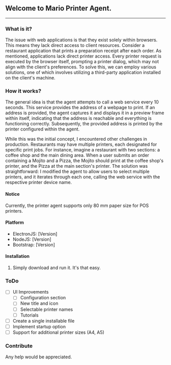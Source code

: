 ## Welcome to Mario Printer Agent.
------------

### What is it?
The issue with web applications is that they exist solely within browsers. This means they lack direct access to client resources. Consider a restaurant application that prints a preparation receipt after each order. As mentioned, applications lack direct printer access. Every printer request is executed by the browser itself, prompting a printer dialog, which may not align with the client's preferences. 
To solve this, we can employ various solutions, one of which involves utilizing a third-party application installed on the client's machine.

### How it works?
The general idea is that the agent attempts to call a web service every 10 seconds. This service provides the address of a webpage to print. If an address is provided, the agent captures it and displays it in a preview frame within itself, indicating that the address is reachable and everything is functioning correctly. Subsequently, the provided address is printed by the printer configured within the agent. 

While this was the initial concept, I encountered other challenges in production. Restaurants may have multiple printers, each designated for specific print jobs. For instance, imagine a restaurant with two sections: a coffee shop and the main dining area. When a user submits an order containing a Mojito and a Pizza, the Mojito should print at the coffee shop's printer, and the Pizza at the main section's printer. The solution was straightforward: I modified the agent to allow users to select multiple printers, and it iterates through each one, calling the web service with the respective printer device name.

#### Notice
Currently, the printer agent supports only 80 mm paper size for POS printers.

#### Platform
- ElectronJS: [Version]
- NodeJS: [Version]
- Bootstrap: [Version]

#### Installation
1. Simply download and run it. It's that easy.

### ToDo

- [ ] UI Improvements
    - [ ] Configuration section
    - [ ] New title and icon
    - [ ] Selectable printer names
    - [ ] Tutorials
- [ ] Create a single installable file
- [ ] Implement startup option
- [ ] Support for additional printer sizes (A4, A5)

### Contribute
Any help would be appreciated.
